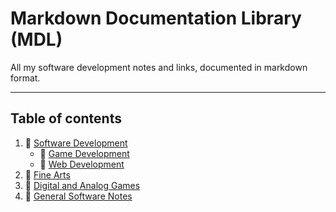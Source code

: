 # Markdown Documentation Library (MDL)

All my software development notes and links, documented in markdown format.

---

## Table of contents

1. :open_file_folder: [Software Development](development-docs/)
    - :file_folder: [Game Development](development-docs/game-development/)
    - :file_folder: [Web Development](development-docs/web-development/)
2. :file_folder: [Fine Arts](fine-art-docs/)
3. :file_folder: [Digital and Analog Games](digital-and-analog-game-docs/)
4. :file_folder: [General Software Notes](general-software-docs)
